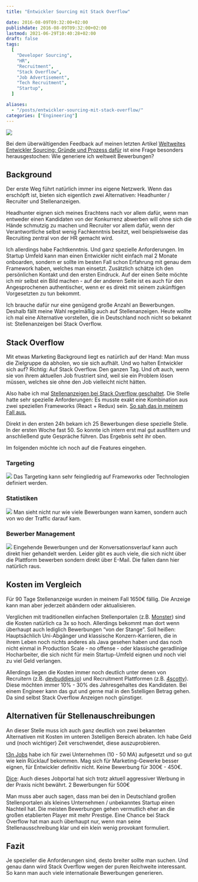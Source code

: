 ```yaml
---
title: "Entwickler Sourcing mit Stack Overflow"

date: 2016-08-09T09:32:00+02:00
publishdate: 2016-08-09T09:32:00+02:00
lastmod: 2021-06-29T10:40:28+02:00
draft: false
tags:
  [
    "Developer Sourcing",
    "HR",
    "Recruitment",
    "Stack Overflow",
    "Job Advertisement",
    "Tech Recruitment",
    "Startup",
  ]

aliases:
  - "/posts/entwickler-sourcing-mit-stack-overflow/"
categories: ["Engineering"]
---
```


![](stackoverflow.png)

Bei dem überwältigenden Feedback auf meinen letzten Artikel [Weltweites Entwickler Sourcing: Gründe und Prozess dafür](https://klaus-breyer.de/blog/software-engineering/weltweites-entwickler-sourcing-gruende-dafuer-und-der-prozess/1692) ist eine Frage besonders herausgestochen: Wie generiere ich weltweit Bewerbungen?

## Background

Der erste Weg führt natürlich immer ins eigene Netzwerk. Wenn das erschöpft ist, bieten sich eigentlich zwei Alternativen: Headhunter / Recruiter und Stellenanzeigen.

Headhunter eignen sich meines Erachtens nach vor allem dafür, wenn man entweder einen Kandidaten von der Konkurrenz abwerben will ohne sich die Hände schmutzig zu machen und Recruiter vor allem dafür, wenn der Verantwortliche selbst wenig Fachkenntnis besitzt, weil beispielsweise das Recruiting zentral von der HR gemacht wird.

Ich allerdings habe Fachtkenntnis. Und ganz spezielle Anforderungen. Im Startup Umfeld kann man einen Entwickler nicht einfach mal 2 Monate onboarden, sondern er sollte im besten Fall schon Erfahrung mit genau dem Framework haben, welches man einsetzt. Zusätzlich schätze ich den persönlichen Kontakt und den ersten Eindruck. Auf der einen Seite möchte ich mir selbst ein Bild machen - auf der anderen Seite ist es auch für den Angesprochenen authentischer, wenn er es direkt mit seinem zukünftigen Vorgesetzten zu tun bekommt.

Ich brauche dafür nur eine genügend große Anzahl an Bewerbungen. Deshalb fällt meine Wahl regelmäßig auch auf Stellenanzeigen. Heute wollte ich mal eine Alternative vorstellen, die in Deutschland noch nicht so bekannt ist: Stellenanzeigen bei Stack Overflow.

## Stack Overflow

Mit etwas Marketing Background liegt es natürlich auf der Hand: Man muss die Zielgruppe da abholen, wo sie sich aufhält. Und wo halten Entwickler sich auf? Richtig: Auf Stack Overflow. Den ganzen Tag. Und oft auch, wenn sie von ihrem aktuellen Job frustriert sind, weil sie ein Problem lösen müssen, welches sie ohne den Job vielleicht nicht hätten.

Also habe ich mal [Stellenanzeigen bei Stack Overflow geschaltet](http://business.stackoverflow.com/careers/de/). Die Stelle hatte sehr spezielle Anforderungen: Es musste exakt eine Kombination aus zwei speziellen Frameworks (React + Redux) sein. [So sah das in meinem Fall aus.](https://klaus-breyer.de/wp-content/uploads/2016/08/stackoverflow-stellenanzeige.png)

Direkt in den ersten 24h bekam ich 25 Bewerbungen diese spezielle Stelle. In der ersten Woche fast 50. So konnte ich intern erst mal gut ausfiltern und anschließend gute Gespräche führen. Das Ergebnis seht ihr oben. [](https://klaus-breyer.de/wp-content/uploads/2016/08/stackoverflow-bewerbungen.png)

Im folgenden möchte ich noch auf die Features eingehen.

### Targeting

![](stackokverflow-targeting-300x229.png)
Das Targeting kann sehr feingliedrig auf Frameworks oder Technologien definiert werden.

### Statistiken

![](stackoverflow-statistiken-300x229.png)
Man sieht nicht nur wie viele Bewerbungen wann kamen, sondern auch von wo der Traffic darauf kam.

### Bewerber Management

![](stackoverflow-bewerbungen-300x229.png)
Eingehende Bewerbungen und der Konversationsverlauf kann auch direkt hier gehandelt werden. Leider gibt es auch viele, die sich nicht über die Plattform bewerben sondern direkt über E-Mail. Die fallen dann hier natürlich raus.

## Kosten im Vergleich

Für 90 Tage Stellenanzeige wurden in meinem Fall 1650€ fällig. Die Anzeige kann man aber jederzeit abändern oder aktualisieren.

Verglichen mit traditionellen einfachen Stellenportalen (z.B. [Monster](http://www.monster.de/)) sind die Kosten natürlich ca 3x so hoch. Allerdings bekommt man dort wenn überhaupt auch lediglich Bewerbungen “von der Stange”. Soll heißen: Hauptsächlich Uni-Abgänger und klassische Konzern-Karrieren, die in ihrem Leben noch nichts anderes als Java gesehen haben und das noch nicht einmal in Production Scale - no offense - oder klassische geradlinige Hocharbeiter, die sich nicht für mein Startup-Umfeld eignen und noch viel zu viel Geld verlangen.

Allerdings liegen die Kosten immer noch deutlich unter denen von Recruitern (z.B. [devbuddies.io](https://devbuddies.io)) und Recruitment Plattformen (z.B. [4scotty](https://4scotty.com/)). Diese möchten immer 10% - 30% des Jahresgehaltes des Kandidaten. Bei einem Engineer kann das gut und gerne mal in den 5stelligen Betrag gehen. Da sind selbst Stack Overflow Anzeigen noch günstiger.

## Alternativen für Stellenauschreibungen

An dieser Stelle muss ich auch ganz deutlich von zwei bekannten Alternativen mit Kosten im unteren 3stelligen Bereich abraten. Ich habe Geld und (noch wichtiger) Zeit verschwendet, diese auszuprobieren.

[t3n Jobs](http://t3n.de/jobs/) habe ich für zwei Unternehmen (10 - 50 MA) aufgesetzt und so gut wie kein Rücklauf bekommen. Mag sich für Marketing-Gewerke besser eignen, für Entwickler definitiv nicht. Keine Bewerbung für 300€ - 450€.

[Dice](http://de.dice.com): Auch dieses Jobportal hat sich trotz aktuell aggressiver Werbung in der Praxis nicht bewährt. 2 Bewerbungen für 500€

Man muss aber auch sagen, dass man bei den in Deutschland großen Stellenportalen als kleines Unternehmen / unbekanntes Startup einen Nachteil hat. Die meisten Bewerbungen gehen vermutlich eher an die großen etablierten Player mit mehr Prestige. Eine Chance bei Stack Overflow hat man auch überhaupt nur, wenn man seine Stellenausschreibung klar und ein klein wenig provokant formuliert.

## Fazit

Je spezieller die Anforderungen sind, desto breiter sollte man suchen. Und genau dann wird Stack Overflow wegen der puren Reichweite interessant. So kann man auch viele internationale Bewerbungen generieren.
